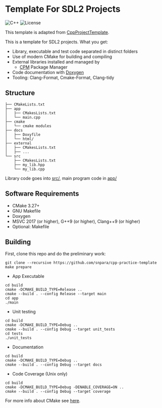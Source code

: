 # Template For SDL2 Projects

![C++](https://img.shields.io/badge/C%2B%2B-11%2F14%2F17%2F20%2F23-blue)
![License](https://camo.githubusercontent.com/890acbdcb87868b382af9a4b1fac507b9659d9bf/68747470733a2f2f696d672e736869656c64732e696f2f62616467652f6c6963656e73652d4d49542d626c75652e737667)

This template is adapted from [CppProjectTemplate](https://github.com/franneck94/CppProjectTemplate).

This is a template for SDL2 projects. What you get:

- Library, executable and test code separated in distinct folders
- Use of modern CMake for building and compiling
- External libraries installed and managed by
  - [CPM](https://github.com/cpm-cmake/CPM.cmake) Package Manager
- Code documentation with [Doxygen](https://doxygen.nl/)
- Tooling: Clang-Format, Cmake-Format, Clang-tidy

## Structure

``` text
├── CMakeLists.txt
├── app
│   ├── CMakesLists.txt
│   └── main.cpp
├── cmake
│   └── cmake modules
├── docs
│   ├── Doxyfile
│   └── html/
├── external
│   ├── CMakesLists.txt
│   ├── ...
└── src
    ├── CMakesLists.txt
    ├── my_lib.hpp
    └── my_lib.cpp

```

Library code goes into [src/](src/), main program code in [app/](app)

## Software Requirements

- CMake 3.27+
- GNU Makefile
- Doxygen
- MSVC 2017 (or higher), G++9 (or higher), Clang++9 (or higher)
- Optional: Makefile

## Building

First, clone this repo and do the preliminary work:

```shell
git clone --recursive https://github.com/snpara/cpp-practice-template
make prepare
```

- App Executable

```shell
cd build
cmake -DCMAKE_BUILD_TYPE=Release ..
cmake --build . --config Release --target main
cd app
./main
```

- Unit testing

```shell
cd build
cmake -DCMAKE_BUILD_TYPE=Debug ..
cmake --build . --config Debug --target unit_tests
cd tests
./unit_tests
```

- Documentation

```shell
cd build
cmake -DCMAKE_BUILD_TYPE=Debug ..
cmake --build . --config Debug --target docs
```

- Code Coverage (Unix only)

```shell
cd build
cmake -DCMAKE_BUILD_TYPE=Debug -DENABLE_COVERAGE=ON ..
cmake --build . --config Debug --target coverage
```

For more info about CMake see [here](./README_cmake.md).
